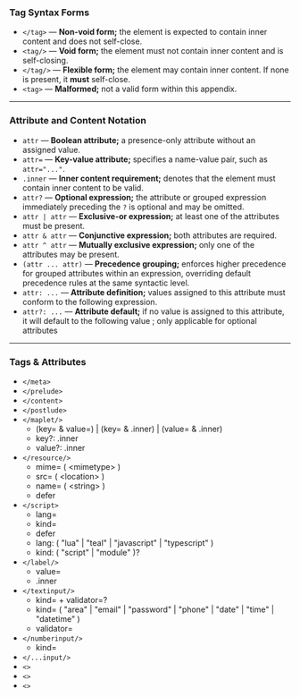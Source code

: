 
### Tag Syntax Forms

* `</tag>` — **Non-void form;** the element is expected to contain inner content and does not
    self-close.
* `<tag/>` — **Void form;** the element must not contain inner content and is self-closing.
* `</tag/>` — **Flexible form;** the element may contain inner content. If none is present,
    it __must__ self-close.
* `<tag>` — **Malformed;** not a valid form within this appendix.

---

### Attribute and Content Notation

* `attr` — **Boolean attribute;** a presence-only attribute without an assigned value.
* `attr=` — **Key-value attribute;** specifies a name-value pair, such as `attr="..."`.
* `.inner` — **Inner content requirement;** denotes that the element must contain inner content
    to be valid.
* `attr?` — **Optional expression;** the attribute or grouped expression immediately preceding
    the `?` is optional and may be omitted.
* `attr | attr` — **Exclusive-or expression;** at least one of the attributes must be present.
* `attr & attr` — **Conjunctive expression;** both attributes are required.
* `attr ^ attr` — **Mutually exclusive expression;** only one of the attributes may be present.
* `(attr ... attr)` — **Precedence grouping;** enforces higher precedence for grouped attributes
    within an expression, overriding default precedence rules at the same syntactic level.
* `attr: ...` — **Attribute definition;** values assigned to this attribute must conform to
    the following expression.
* `attr?: ...` — **Attribute default;** if no value is assigned to this attribute, it will
    default to the following value ; only applicable for optional attributes

---

### Tags & Attributes

- `</meta>`
- `</prelude>`
- `</content>`
- `</postlude>`
- `</maplet/>`
    - (key= & value=) | (key= & .inner) | (value= & .inner)
    - key?: .inner
    - value?: .inner
- `</resource/>`
    - mime= ( \<mimetype> )
    - src= ( \<location> )
    - name= ( \<string> )
    - defer
- `</script>`
    - lang=
    - kind=
    - defer
    - lang: ( "lua" | "teal" | "javascript" | "typescript" )
    - kind: ( "script" | "module" )?
- `</label/>`
    - value=
    - .inner
- `</textinput/>`
    - kind= + validator=?
    - kind= ( "area" | "email" | "password" | "phone" | "date" | "time" | "datetime" )
    - validator=
- `</numberinput/>`
    - kind=
- `</...input/>`
- `<>`
- `<>`
- `<>`



